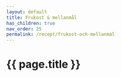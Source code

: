 ```yaml
---
layout: default
title: Frukost & mellanmål
has_children: true
nav_order: 25
permalink: /recept/frukost-och-mellanmal
---
```

# {{ page.title }}
